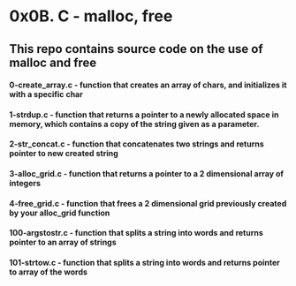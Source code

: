 # 0x0B. C - malloc, free
## This repo contains source code on the use of malloc and free
#### 0-create_array.c - function that creates an array of chars, and initializes it with a specific char
#### 1-strdup.c -  function that returns a pointer to a newly allocated space in memory, which contains a copy of the string given as a parameter.
#### 2-str_concat.c - function that concatenates two strings and returns pointer to new created string
#### 3-alloc_grid.c - function that returns a pointer to a 2 dimensional array of integers
#### 4-free_grid.c - function that frees a 2 dimensional grid previously created by your alloc_grid function
#### 100-argstostr.c - function that splits a string into words and returns pointer to an array of strings
#### 101-strtow.c - function that splits a string into words and returns pointer to array of the words
